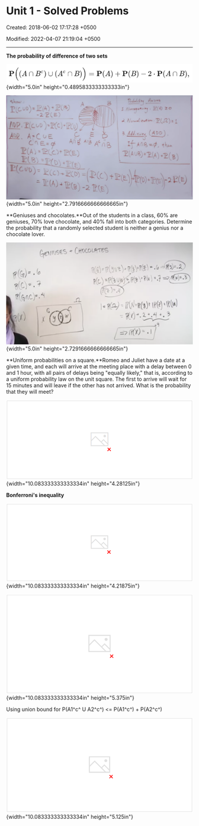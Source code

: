 # Unit 1 - Solved Problems

Created: 2018-06-02 17:17:28 +0500

Modified: 2022-04-07 21:19:04 +0500

---

**The probability of difference of two sets**

![p 冖 冖 40B 。 一 0 冖 QB 一 一 Ⅱ p 冖 一 + p 冖 B 一 丨 0 · p 冖 40B 一 一 ](media/Intro---Syllabus_Unit-1---Solved-Problems-image1.png){width="5.0in" height="0.4895833333333333in"}



![曰 リ っ ソ を 。 ッ 0 三 つ に ) 乙 て - 。 z 朝 ) 可 ](media/Intro---Syllabus_Unit-1---Solved-Problems-image2.png){width="5.0in" height="2.7916666666666665in"}



**Geniuses and chocolates.**Out of the students in a class, 60% are geniuses, 70% love chocolate, and 40% fall into both categories. Determine the probability that a randomly selected student is neither a genius nor a chocolate lover.

![9 ](media/Intro---Syllabus_Unit-1---Solved-Problems-image3.png){width="5.0in" height="2.7291666666666665in"}



**Uniform probabilities on a square.**Romeo and Juliet have a date at a given time, and each will arrive at the meeting place with a delay between 0 and 1 hour, with all pairs of delays being "equally likely," that is, according to a uniform probability law on the unit square. The first to arrive will wait for 15 minutes and will leave if the other has not arrived. What is the probability that they will meet?

![0 つ M40 . 、 物 、 卩 1 に っ ) り 、 - に ハ い ス レ マ 0. 第 01 国 の d の ル つ 卩 り ](media/Intro---Syllabus_Unit-1---Solved-Problems-image4.png){width="10.083333333333334in" height="4.28125in"}



**Bonferroni's inequality**

![Bonferroni's inequality. (a) Prove that for any two events Al and A2, we have P(AI n A2) 2 P(AI) + P(A2) ---1. (b) Generalize to the case of n events Al , A2, ... , An, by showing that ](media/Intro---Syllabus_Unit-1---Solved-Problems-image5.png){width="10.083333333333334in" height="4.21875in"}



![Interpreting the union bound and the Suppose that: --- very few of the students are smart --- very few students are beautiful Then: very few students are smart or Suppose that: most of the students are smart --- most students are beautiful Bonferroni inequality V/42)g beautiful Then: most students are smart and beautiful P(AI n A2) P(AI) + - 1 ](media/Intro---Syllabus_Unit-1---Solved-Problems-image6.png){width="10.083333333333334in" height="5.375in"}



Using union bound for P(A1^c^ U A2^c^) <= P(A1^c^) + P(A2^c^)



![(t ー こ ー ( に こ d 十 ・ : 十 (Iv)d ( 三 u : と (v)d ・ 1 ー ( ) d 十 っ こ d ん ( ど tv)d 'Ollenbout 一 uo 辷 u09 0 ニ ト ](media/Intro---Syllabus_Unit-1---Solved-Problems-image7.png){width="10.083333333333334in" height="5.125in"}







